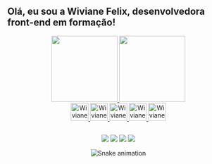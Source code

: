 ## Olá, eu sou a Wiviane Felix, desenvolvedora front-end em formação!

<div align="center"><a href="https://github.com/wivianefelix">
 <img height="150em" src="https://github-readme-stats.vercel.app/api?username=wivianefelix&show_icons=true&theme=radical&include_all_commits=true&count_private=true"/>
 <img height="150em" src="https://github-readme-stats.vercel.app/api/top-langs/?username=wivianefelix&layout=compact&langs_count=7&theme=radical"/>
</div>

<div align="center">
 <img alt="Wiviane Felix" width="40" src="https://cdn.jsdelivr.net/gh/devicons/devicon/icons/vscode/vscode-original-wordmark.svg"/>
 <img alt="Wiviane Felix" width="40" src="https://cdn.jsdelivr.net/gh/devicons/devicon/icons/css3/css3-plain-wordmark.svg"/>
 <img alt="Wiviane Felix" width="40" src="https://cdn.jsdelivr.net/gh/devicons/devicon/icons/html5/html5-plain-wordmark.svg"/>
 <img alt="Wiviane Felix" width="40" src="https://cdn.jsdelivr.net/gh/devicons/devicon/icons/illustrator/illustrator-plain.svg"/>
 <img alt="Wiviane Felix" width="40" src="https://cdn.jsdelivr.net/gh/devicons/devicon/icons/canva/canva-original.svg"/>
</div>

##

<div align="center"> 
  <a href="https://www.instagram.com/wivianefelix" target="_blank"><img src="https://img.shields.io/badge/-Instagram-%23E4405F?style=for-the-badge&logo=instagram&logoColor=white" target="_blank"></a>
  <a href="wivianefelix@gmail.com" target="_blank"><img src="https://img.shields.io/badge/Gmail-D14836?style=for-the-badge&logo=gmail&logoColor=white"       
  target="_blank"></a>
  <a href="https://www.linkedin.com/wivianefelix" target="_blank"><img src="https://img.shields.io/badge/LinkedIn-0077B5?style=for-the-badge&logo=linkedin&logoColor=white" target="_blank"></a>
  <a href="https://www.facebook.com/wivianefelix" target="_blank"><img src="https://img.shields.io/badge/Facebook-1877F2?style=for-the-badge&logo=facebook&logoColor=white" target="_blank"></a>
 
 ![Snake animation](https://github.com/wivianefelix/wivianefelix/blob/output/github-contribution-grid-snake.svg)
 </div>
 

